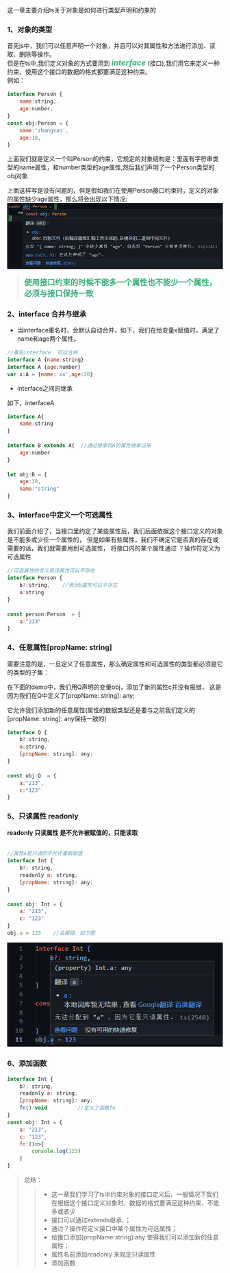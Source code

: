 这一章主要介绍ts关于对象是如何进行类型声明和约束的

### 1、对象的类型

首先js中，我们可以任意声明一个对象，并且可以对其属性和方法进行添加、读取、删除等操作。</br>
但是在ts中,我们定义对象的方式要用到 <font color="#3eaf7c" size="4">***interface***</font> (接口),我们用它来定义一种约束，使用这个接口的数据的格式都要满足这种约束。</br>
例如：
```js
interface Person {
    name:string,
    age:number,
}
const obj:Person = {
    name:'zhangsan',
    age:18,
}
```
上面我们就是定义一个叫Person的约束，它规定的对象结构是：里面有字符串类型的name属性，和number类型的age属性,然后我们声明了一个Person类型的obj对象</br>

上面这样写是没有问题的，但是假如我们在使用Person接口约束时，定义的对象的属性缺少age属性，那么将会出现以下情况:</br>
<img src="./img/接口和对象类型01.png"></img>

><font color="#3eaf7c" size="4">**使用接口约束的时候不能多一个属性也不能少一个属性，必须与接口保持一致**</font>

### 2、interface 合并与继承

* 当interface重名时，会默认自动合并，如下，我们在给变量x赋值时，满足了name和age两个属性。

```js
//重名interface  可以合并
interface A {name:string}
interface A {age:number}
var x:A = {name:'xx',age:20}
```

* interface之间的继承

如下，interfaceA
```js
interface A{
    name:string
}
 
interface B extends A{  //通过继承将A的属性继承过来
    age:number
}
 
let obj:B = {
    age:18,
    name:"string"
}
```

### 3、interface中定义一个可选属性

我们前面介绍了，当接口里约定了某些属性后，我们后面依据这个接口定义的对象是不能多或少任一个属性的，
但是如果有些属性，我们不确定它是否真的存在或需要的话，我们就需要用到可选属性，
将接口内的某个属性通过 ？操作符定义为可选属性

```js
//可选属性的含义是该属性可以不存在
interface Person {
    b?:string,    //表示b属性可以不存在
    a:string
}
 
const person:Person  = {
    a:"213"
}
```

### 4、任意属性[propName: string]

需要注意的是，一旦定义了任意属性，那么确定属性和可选属性的类型都必须是它的类型的子集：

在下面的demo中，我们用Q声明的变量obj，添加了新的属性c并没有报错，
这是因为我们在Q中定义了[propName: string]: any;

它允许我们添加新的任意属性(属性的数据类型还是要与之前我们定义的[propName: string]: any保持一致的)

```js
interface Q {
    b?:string,
    a:string,
    [propName: string]: any;
}
 
const obj:Q  = {
    a:"213",
    c:"123"
}
```

### 5、只读属性 readonly
**readonly 只读属性  是不允许被赋值的，只能读取**
```js

//属性a是只读的不允许重新赋值
interface Int {
    b?: string,
    readonly a: string,
    [propName: string]: any;
}
 
const obj: Int = {
    a: "213",
    c: "123"
}
obj.a = 123    //会报错，如下图
```

<img src="./img/接口和对象类型02.png">

### 6、添加函数

```js
interface Int {
    b?: string,
    readonly a: string,
    [propName: string]: any;
    fn():void          //定义了函数fn
}
const obj: Int = {
    a: "213",
    c: "123",
    fn:()=>{
        console.log(123)
    }
}
```

>总结：
>>* 这一章我们学习了ts中约束对象的接口定义后，一般情况下我们在根据这个接口定义对象时，数据的格式要满足这种约束，不能多或者少
>>* 接口可以通过extends继承、；
>>* 通过？操作符定义接口中某个属性为可选属性；
>>* 给接口添加[propName:string]:any 使得我们可以添加新的任意属性；
>>* 属性名前添加readonly 来规定只读属性
>>* 添加函数